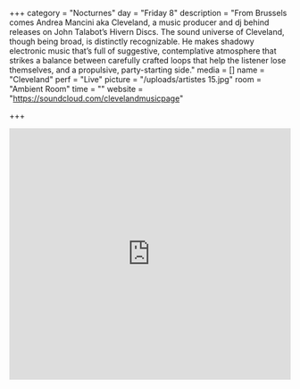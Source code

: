 +++
category = "Nocturnes"
day = "Friday 8"
description = "From Brussels comes Andrea Mancini aka Cleveland, a music producer and dj behind releases on John Talabot’s Hivern Discs. The sound universe of Cleveland, though being broad, is distinctly recognizable. He makes shadowy electronic music that’s full of suggestive, contemplative atmosphere that strikes a balance between carefully crafted loops that help the listener lose themselves, and a propulsive, party-starting side."
media = []
name = "Cleveland"
perf = "Live"
picture = "/uploads/artistes 15.jpg"
room = "Ambient Room"
time = ""
website = "https://soundcloud.com/clevelandmusicpage"

+++
<iframe width="100%" height="450" scrolling="no" frameborder="no" allow="autoplay" src="https://w.soundcloud.com/player/?url=https%3A//api.soundcloud.com/playlists/724026285&color=%23ff5500&auto_play=false&hide_related=false&show_comments=true&show_user=true&show_reposts=false&show_teaser=true"></iframe>
